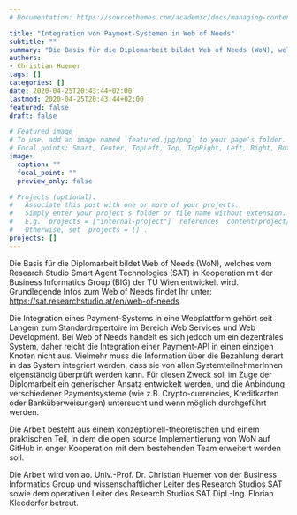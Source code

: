 ```yaml
---
# Documentation: https://sourcethemes.com/academic/docs/managing-content/

title: "Integration von Payment-Systemen in Web of Needs"
subtitle: ""
summary: "Die Basis für die Diplomarbeit bildet Web of Needs (WoN), welches vom Research Studio Smart Agent Technologies (SAT) in Kooperation mit der Business Informatics Group (BIG) der TU Wien entwickelt wird."
authors:
- Christian Huemer
tags: []
categories: []
date: 2020-04-25T20:43:44+02:00
lastmod: 2020-04-25T20:43:44+02:00
featured: false
draft: false

# Featured image
# To use, add an image named `featured.jpg/png` to your page's folder.
# Focal points: Smart, Center, TopLeft, Top, TopRight, Left, Right, BottomLeft, Bottom, BottomRight.
image:
  caption: ""
  focal_point: ""
  preview_only: false

# Projects (optional).
#   Associate this post with one or more of your projects.
#   Simply enter your project's folder or file name without extension.
#   E.g. `projects = ["internal-project"]` references `content/project/deep-learning/index.md`.
#   Otherwise, set `projects = []`.
projects: []
---
```


Die Basis für die Diplomarbeit bildet Web of Needs (WoN), welches vom Research Studio Smart Agent Technologies (SAT) in Kooperation mit der Business Informatics Group (BIG) der TU Wien entwickelt wird. Grundlegende Infos zum Web of Needs findet Ihr unter: https://sat.researchstudio.at/en/web-of-needs

Die Integration eines Payment-Systems in eine Webplattform gehört seit Langem zum
Standardrepertoire im Bereich Web Services und Web Development. Bei Web of Needs handelt es sich jedoch um ein dezentrales System, daher reicht die Integration einer Payment-API in einen einzigen Knoten nicht aus. Vielmehr muss die Information über die Bezahlung derart in das System integriert werden, dass sie von allen SystemteilnehmerInnen eigenständig überprüft werden kann. Für diesen Zweck soll im Zuge der Diplomarbeit ein generischer Ansatz entwickelt werden, und die Anbindung verschiedener Paymentsysteme (wie z.B. Crypto-currencies, Kreditkarten oder Banküberweisungen) untersucht und wenn möglich durchgeführt werden.

Die Arbeit besteht aus einem konzeptionell-theoretischen und einem praktischen Teil, in dem die open source Implementierung von WoN auf GitHub in enger Kooperation mit dem bestehenden Team erweitert werden soll.

Die Arbeit wird von ao. Univ.-Prof. Dr. Christian Huemer von der Business Informatics Group und wissenschaftlicher Leiter des Research Studios SAT sowie dem operativen Leiter des Research Studios SAT Dipl.-Ing. Florian Kleedorfer betreut.
